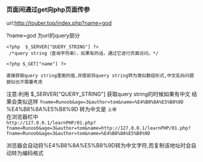 ### 页面间通过get向php页面传参 

url:http://touber.top/index.php?name=god

?name=god 为url的query部分

```
<?php  $_SERVER["QUERY_STRING"] ?>   
 /*query string（查询字符串），如果有的话，通过它进行页面访问。*/
```  

```
<?php $_GET["name"] ?>

直接获取query string里面的值,并提前将query string转为类似数组形式,中文乱码问题貌似也不需要考虑
```  

注意:利用 $_SERVER["QUERY_STRING"] 获取query string的时候如果有中文 结果会类似这样
`fname=Runoob&age=3&author=tom&name=%E4%B8%8A%E5%B8%9D `  
%E4%B8%8A%E5%B8%9D 转为中文是 `上帝`  
在浏览器栏中  
`http://127.0.0.1/learnPHP/01.php?fname=Runoob&age=3&author=tom&name=http://127.0.0.1/learnPHP/01.php?fname=Runoob&age=3&author=tom&name=%E4%B8%8A%E5%B8%9D`

浏览器会自动将%E4%B8%8A%E5%B8%9D转为中文字符,而复制该地址时会自动转为编码格式



